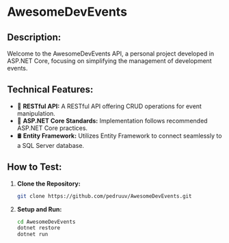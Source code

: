 # AwesomeDevEvents
 
## Description:

Welcome to the AwesomeDevEvents API, a personal project developed in ASP.NET Core, focusing on simplifying the management of development events.

## Technical Features:

- 📅 **RESTful API:** A RESTful API offering CRUD operations for event manipulation.
- 🚀 **ASP.NET Core Standards:** Implementation follows recommended ASP.NET Core practices.
- 🛢️ **Entity Framework:** Utilizes Entity Framework to connect seamlessly to a SQL Server database.

## How to Test:

1. **Clone the Repository:**
   ```bash
   git clone https://github.com/pedruuv/AwesomeDevEvents.git

2. **Setup and Run:**
   ```bash
   cd AwesomeDevEvents
   dotnet restore
   dotnet run
